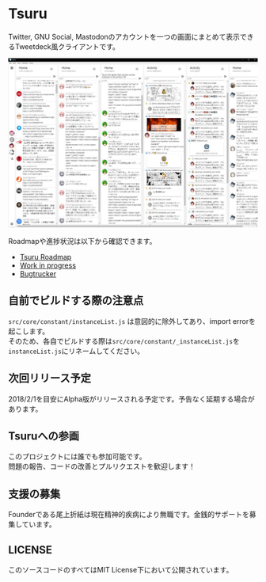 # Tsuru
Twitter, GNU Social, Mastodonのアカウントを一つの画面にまとめて表示できるTweetdeck風クライアントです。  
  
![Tsuru動作画像](./images/ver0_1_0_view.jpg "はい")  
  
Roadmapや進捗状況は以下から確認できます。
* [Tsuru Roadmap](https://trello.com/b/Id3TjFbr/tsuru)
* [Work in progress](https://github.com/tsuruclient/tsuru/projects/3)  
* [Bugtrucker](https://github.com/tsuruclient/tsuru/projects/2)  
  
  
## 自前でビルドする際の注意点
`src/core/constant/instanceList.js` は意図的に除外してあり、import errorを起こします。  
そのため、各自でビルドする際は`src/core/constant/_instanceList.js`を`instanceList.js`にリネームしてください。
  
## 次回リリース予定  
2018/2/1を目安にAlpha版がリリースされる予定です。予告なく延期する場合があります。  
  
## Tsuruへの参画  
このプロジェクトには誰でも参加可能です。  
問題の報告、コードの改善とプルリクエストを歓迎します！    
  
## 支援の募集  
Founderである尾上折紙は現在精神的疾病により無職です。金銭的サポートを募集しています。  
  
## LICENSE
このソースコードのすべてはMIT License下において公開されています。
